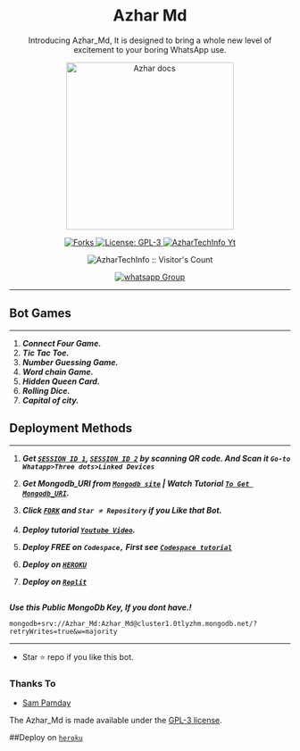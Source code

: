  <h1 align="center"> Azhar Md </h1> 
<p align="center"> Introducing Azhar_Md, It is designed to bring a whole new level of excitement to your boring WhatsApp use. </p>

<p align="center">
  <a href="https://youtube.com/@azharmansoori22">
    <img alt="Azhar docs" height="300" src="https://e0.pxfuel.com/wallpapers/432/779/desktop-wallpaper-black-goku-background.jpg">
  </a>
</p>
   
   
<p align="center">
  <a href="" target="_blank">
    <img alt="Forks" src="https://img.shields.io/github/forks/AzharTechInfo/Azhar-Md" />
  </a>
  <a aria-label="Azhar_Md is free to use" href="https://github.com/AzharTechInfo/Azhar-Md/blob/main/LICENCE" target="_blank">
    <img alt="License: GPL-3" src="https://badges.frapsoft.com/os/gpl/gpl.png?v=103)](https://opensource.org/licenses/GPL-3.0/" target="_blank" />
  </a>
  <a aria-label="Azhar_Md is free to use" href="https://youtube.com/@azharmansoori22" target="_blank">
    <img alt="AzharTechInfo Yt" src="https://img.shields.io/youtube/channel/subscribers/UCU071AMRqcd5mfTdCgJFwPg" target="_blank" />
  </a>

</p>
<p align="center"><img src="https://profile-counter.glitch.me/{AzharTechInfo}/count.svg" alt="AzharTechInfo :: Visitor's Count" /></p>
<p align="center">
 <a href="https://chat.whatsapp.com/CiqdwyiDV9eCR3xLe0Ttvi" target="_blank">
    <img alt="whatsapp Group" src="https://img.shields.io/badge/ Whatsapp Support Group -25D366?style=for-the-badge&logo=whatsapp&logoColor=white" />
  </a>
</p>

---
 
 


   
 
 

 

## Bot Games
---
1. ***Connect Four Game.***
2.  ***Tic Tac Toe.***
3.  ***Number Guessing Game.***
4.  ***Word chain Game.***
5.  ***Hidden Queen Card.***
6.  ***Rolling Dice.***
6.  ***Capital of city.***
##

 





  
 
## Deployment Methods
---
1.  ***Get [`SESSION ID 1`](https://replit.com/@azharmansoori22/Azhar-Md?v=1), [`SESSION ID 2`](https://replit.com/@azharmansoori22/Secktor-Bot?v=1) by scanning QR code. And Scan it `Go-to Whatapp>Three dots>Linked Devices`***
2.  ***Get Mongodb_URI from [`Mongodb site`](https://www.mongodb.com/) | Watch Tutorial [`To Get Mongodb_URI`](https://youtu.be/6rnftFl0fAI).***
3.  ***Click [`FORK`](https://github.com/AzharTechInfo/Azhar-Md/fork) and `Star ⭐ Repository` if you Like that Bot.***
4.  ***Deploy tutorial [`Youtube Video`](https://youtu.be/6rnftFl0fAI).***

5.  ***Deploy FREE on `Codespace,` First see [`Codespace tutorial`](https://youtu.be/3NdJb6_1cJM)***
6.  ***Deploy on [`HEROKU`](https://Azhar-web01.vercel.app/deploy.html)***
7.  ***Deploy on [`Replit`](https://Azhar-web01.vercel.app/replit.html)***

##


***Use this Public MongoDb Key, If you dont have.!***
```
mongodb+srv://Azhar_Md:Azhar_Md@cluster1.0tlyzhm.mongodb.net/?retryWrites=true&w=majority
```
---

- Star ⭐ repo if you like this bot.



### Thanks To
- [Sam Pamday](https://github.com/Sampandey001) 


The Azhar_Md is made available under the [GPL-3 license](https://github.com/AzharTechInfo/Azhar-Md/blob/main/LICENCE).

##Deploy on [`heroku`]( https://dashboard.heroku.com/new?template=https://github.com/AzharTechInfo/Azhar-Md)